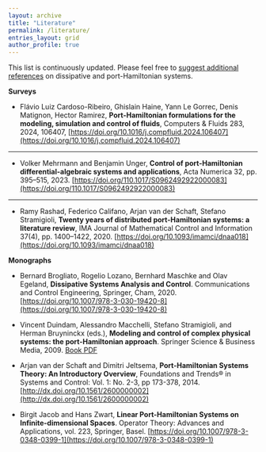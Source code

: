 ```yaml
---
layout: archive
title: "Literature"
permalink: /literature/
entries_layout: grid
author_profile: true 
---
```



This list is continuously updated. Please feel free to [suggest additional references](mailto:gernandt@uni-wuppertal.de) on dissipative and port-Hamiltonian systems.

  
**Surveys**
- Flávio Luiz Cardoso-Ribeiro, Ghislain Haine, Yann Le Gorrec, Denis Matignon, Hector Ramirez,
**Port-Hamiltonian formulations for the modeling, simulation and control of fluids**, Computers & Fluids 283, 2024, 106407,
[https://doi.org/10.1016/j.compfluid.2024.106407](https://doi.org/10.1016/j.compfluid.2024.106407)
---
- Volker Mehrmann and Benjamin Unger, **Control of port-Hamiltonian differential-algebraic systems and applications**, Acta Numerica 32, pp. 395–515, 2023. [https://doi.org/110.1017/S0962492922000083](https://doi.org/110.1017/S0962492922000083)
---
- Ramy Rashad, Federico Califano, Arjan van der Schaft, Stefano Stramigioli, **Twenty years of distributed port-Hamiltonian systems: a literature review**, IMA Journal of Mathematical Control and Information 37(4), pp. 1400–1422, 2020. [https://doi.org/10.1093/imamci/dnaa018](https://doi.org/10.1093/imamci/dnaa018)

**Monographs**

- Bernard Brogliato, Rogelio Lozano, Bernhard Maschke and Olav Egeland, **Dissipative Systems Analysis and Control**. Communications and Control Engineering, Springer, Cham, 2020. [https://doi.org/10.1007/978-3-030-19420-8](https://doi.org/10.1007/978-3-030-19420-8)

- Vincent Duindam, Alessandro Macchelli, Stefano Stramigioli, and Herman Bruyninckx (eds.), **Modeling and control of complex physical systems: the port-Hamiltonian approach**. Springer Science & Business Media, 2009. [Book PDF](https://ris.utwente.nl/ws/portalfiles/portal/185509417/Duindam09modeling.pdf)

- Arjan van der Schaft and Dimitri Jeltsema, **Port-Hamiltonian Systems Theory: An Introductory Overview**, Foundations and Trends® in Systems and Control: Vol. 1: No. 2-3, pp 173-378, 2014. [http://dx.doi.org/10.1561/2600000002](http://dx.doi.org/10.1561/2600000002)

- Birgit Jacob and Hans Zwart, **Linear Port-Hamiltonian Systems on Infinite-dimensional Spaces**. Operator Theory: Advances and Applications, vol. 223, Springer, Basel. [https://doi.org/10.1007/978-3-0348-0399-1](https://doi.org/10.1007/978-3-0348-0399-1)

